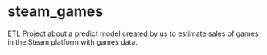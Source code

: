 # steam_games
ETL Project about a predict model created by us to estimate sales of games in the Steam platform with games data.
